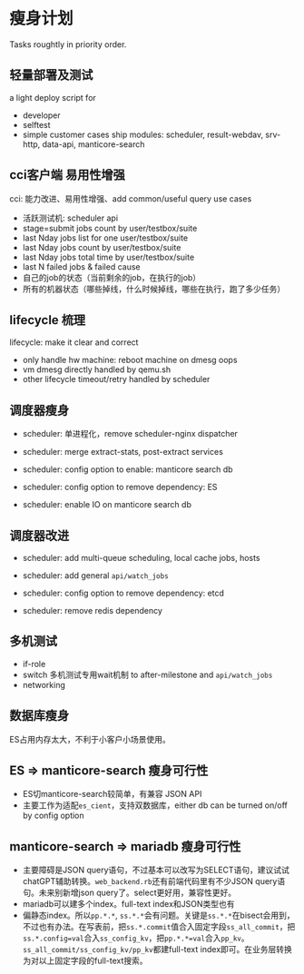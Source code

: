 # 瘦身计划

Tasks roughtly in priority order.

## 轻量部署及测试
a light deploy script for
- developer
- selftest
- simple customer cases
ship modules: scheduler, result-webdav, srv-http, data-api, manticore-search

## cci客户端 易用性增强
cci: 能力改进、易用性增强、add common/useful query use cases
- 活跃测试机: scheduler api
- stage=submit jobs count by user/testbox/suite
- last Nday jobs list for one user/testbox/suite
- last Nday jobs count by user/testbox/suite
- last Nday jobs total time by user/testbox/suite
- last N failed jobs & failed cause
- 自己的job的状态（当前剩余的job，在执行的job）
- 所有的机器状态（哪些掉线，什么时候掉线，哪些在执行，跑了多少任务）

## lifecycle 梳理
lifecycle: make it clear and correct
- only handle hw machine: reboot machine on dmesg oops
- vm dmesg directly handled by qemu.sh
- other lifecycle timeout/retry handled by scheduler

## 调度器瘦身
- scheduler: 单进程化，remove scheduler-nginx dispatcher
- scheduler: merge extract-stats, post-extract services

- scheduler: config option to enable: manticore search db
- scheduler: config option to remove dependency: ES
- scheduler: enable IO on manticore search db

## 调度器改进
- scheduler: add multi-queue scheduling, local cache jobs, hosts
- scheduler: add general `api/watch_jobs`

- scheduler: config option to remove dependency: etcd
- scheduler: remove redis dependency

## 多机测试
- if-role
- switch 多机测试专用wait机制 to after-milestone and `api/watch_jobs`
- networking

## 数据库瘦身

ES占用内存太大，不利于小客户小场景使用。

## ES => manticore-search 瘦身可行性
- ES切manticore-search较简单，有兼容 JSON API
- 主要工作为适配`es_cient`，支持双数据库，either db can be turned on/off by config option

## manticore-search => mariadb 瘦身可行性
- 主要障碍是JSON query语句，不过基本可以改写为SELECT语句，建议试试chatGPT辅助转换。`web_backend.rb`还有前端代码里有不少JSON query语句。未来别新增json query了。select更好用，兼容性更好。
- mariadb可以建多个index。full-text index和JSON类型也有
- 偏静态index。所以`pp.*.*`, `ss.*.*`会有问题。关键是`ss.*.*`在bisect会用到，不过也有办法。在写表前，把`ss.*.commit`值合入固定字段`ss_all_commit`，把`ss.*.config=val`合入`ss_config_kv`，把`pp.*.*=val`合入`pp_kv`。`ss_all_commit/ss_config_kv/pp_kv`都建full-text index即可。在业务层转换为对以上固定字段的full-text搜索。
